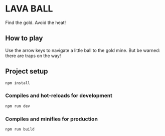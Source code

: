 # LAVA BALL

Find the gold. Avoid the heat!

## How to play

Use the arrow keys to navigate a little ball to the gold mine. But be warned: there are traps on the way!

## Project setup

```bash
npm install
```

### Compiles and hot-reloads for development

```bash
npm run dev
```

### Compiles and minifies for production

```bash
npm run build
```
